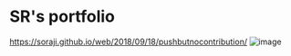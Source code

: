 # SR's portfolio
https://soraji.github.io/web/2018/09/18/pushbutnocontribution/
![image](https://user-images.githubusercontent.com/62096325/103473569-8508f500-4ddd-11eb-96f8-1d79f0329889.png)
